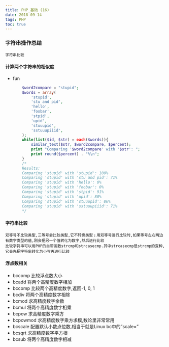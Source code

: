 ```yaml
---
title: PHP_基础 (16)
date: 2018-09-14
tags: PHP 
toc: true
---
```


### 字符串操作总结
    字符串比较

<!-- more -->

#### 计算两个字符串的相似度
- fun
    ```php
        $word2compare = "stupid";
        $words = array(
            'stupid',
            'stu and pid',
            'hello',
            'foobar',
            'stpid',
            'upid',
            'stuuupid',
            'sstuuupiiid',
        );
        while(list($id, $str) = each($words)){
            similar_text($str, $word2compare, $percent);
            print "Comparing '$word2compare' with '$str': ";
            print round($percent) . "%\n";
        }
        /*
        Results:
        Comparing 'stupid' with 'stupid': 100%
        Comparing 'stupid' with 'stu and pid': 71%
        Comparing 'stupid' with 'hello': 0%
        Comparing 'stupid' with 'foobar': 0%
        Comparing 'stupid' with 'stpid': 91%
        Comparing 'stupid' with 'upid': 80%
        Comparing 'stupid' with 'stuuupid': 86%
        Comparing 'stupid' with 'sstuuupiiid': 71%
        */
    ```

#### 字符串比较
    双等号不比较类型,三等号会比较类型,它不转换类型；用双等号进行比较时,如果等号左右两边有数字类型的值,刚会把另一个值转化为数字,然后进行比较
    比较字符串可以用PHP的自带函数strcmp和strcasecmp.其中strcasecmp是strcmp的变种,它会先把字符串转化为小写再进行比较

#### 浮点数相关
- bccomp  比较浮点数大小
- bcadd 将两个高精度数字相加
- bccomp 比较两个高精度数字,返回-1, 0, 1
- bcdiv 将两个高精度数字相除
- bcmod 求高精度数字余数
- bcmul 将两个高精度数字相乘
- bcpow 求高精度数字乘方
- bcpowmod 求高精度数字乘方求模,数论里非常常用
- bcscale 配置默认小数点位数,相当于就是Linux bc中的”scale=”
- bcsqrt 求高精度数字平方根
- bcsub 将两个高精度数字相减
